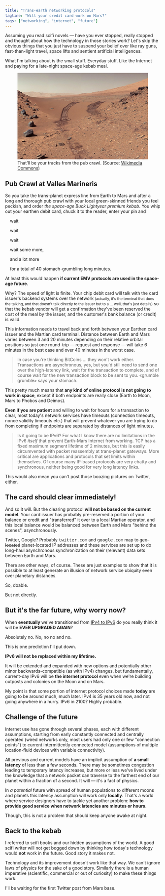 ```yaml
---
title: "Trans-earth networking protocols"
tagline: "Will your credit card work on Mars?"
tags: ["networking", "internet", "future"]
---
```


Assuming you read scifi novels — have you ever stopped, really stopped
and thought about how the technology in those stories work? Let's skip
the obvious things that you just have to suspend your belief over like
ray guns, fast-than-light travel, space lifts and sentient artificial
intelligences.

What I'm talking about is the small stuff. Everyday stuff. Like the
Internet and paying for a late-night space-age kebab meal.

<figure> <a
href="/assets/posts/PIA17944-MarsCuriosityRover-AfterCrossingDingoGapSanddune-20140209.jpg"><img
src="/assets/posts/PIA17944-MarsCuriosityRover-AfterCrossingDingoGapSanddune-20140209.jpg"
alt="Mars surface view"></a>

<figcaption>That'll be your tracks from the pub crawl. (Source: <a href="http://commons.wikimedia.org/wiki/File:PIA17944-MarsCuriosityRover-AfterCrossingDingoGapSanddune-20140209.jpg">Wikimedia Commons</a>)</figcaption>

</figure>

## Pub Crawl at Valles Marineris

So you take the trans-planet express line from Earth to Mars and after
a long and thorough pub crawl with your local green-skinned friends
you feel peckish, and order *the space-age Buck Lightyear premium
kebab*. You whip out your earthen debit card, chuck it to the reader,
enter your pin and

    wait

    wait

    wait

    wait some more,

    and a lot more

    for a total of 40 stomach-grumbling long minutes.

At least this would happen **if current EMV protocols are used in the
space-age future**.

Why? The speed of light is finite. Your chip debit card will talk with
the card issuer's backend systems over the network <small>(actually,
it's the terminal that does the talking, and that doesn't talk
directly to the issuer but to a ... well, that's just details)</small>
so that the kebab vendor will get a confirmation they've been reserved
the cost of the meal by the issuer, and the customer's bank balance
(or credit) is valid.

This information needs to travel back and forth between your Earthen
card issuer and the Martian card terminal. Distance between Earth and
Mars varies between 3 and 20 minutes depending on their relative
orbital positions so just one round-trip — request and response — will
take 6 minutes in the best case and over 40 minutes in the worst case.

> In case you're thinking BitCoins … they won't work
> either. Transactions are asynchronous, yes, but you'd still need to
> send one over the high-latency link, wait for the transaction to
> complete, and of course wait for the new transaction block to be
> sent to you. «grumble grumble» says your stomach.

This pretty much means that **any kind of online protocol is not going
to work in space**, except if both endpoints are really close (Earth
to Moon, Mars to Phobos and Deimos).

**Even if you are patient** and willing to wait for hours for a
transaction to clear, most today's network services have timeouts
(connection timeouts, nonce validity timeouts etc.) that will prevent
whatever you are trying to do from completing if endpoints are
separated by distances of light minutes.

> Is it going to be IPv6? For what I know there are no limitations in
> the IPv6 *itself* that prevent Earth-Mars Internet from working. TCP
> has a fixed maximum segment lifetime of 2 minutes, but this is
> easily circumvented with packet reassembly at trans-planet
> gateways. More critical are applications and protocols that set
> limits within themselves. Of course many IP-based protocols are very
> chatty and synchronous, neither being good for very long latency
> links.

This would also mean you can't post those boozing pictures on Twitter,
either.

## The card should clear immediately!

And so it will. But the clearing protocol **will not be based on the
current model**. Your card issuer has probably pre-reserved a portion
of your balance or credit and "transferred" it over to a local Martian
operator, and this local balance would be balanced between Earth and
Mars "behind the scenes", asynchronously.

Twitter, Google? Probably <tt>twitter.com</tt> and <tt>google.com</tt>
map to <strike>geo-located</strike> planet-located IP addresses and
these services are set up to do long-haul asynchronous synchronization
on their (relevant) data sets between Earth and Mars.

There are other ways, of course. These are just examples to show that
it is possible to at least generate an illusion of network service
ubiquity even over planetary distances.

So, doable.

But not directly.

## But it's the far future, why worry now?

When **eventually** we've transitioned from
[IPv4 to IPv6](http://en.wikipedia.org/wiki/IPv6_deployment) do you
really think it will be **EVER UPGRADED AGAIN**?

Absolutely no. No, no no and no.

This is one prediction I'll put down.

**IPv6 will not be replaced within my lifetime.**

It will be extended and expanded with new options and potentially
other minor backwards-compatible (as with IPv4) changes, but
fundamentally, current-day IPv6 will be **the internet protocol** even
when we're building outposts and colonies on the Moon and on Mars.

My point is that some portion of internet protocol choices made
**today** are going to be around much, much later. IPv4 is 35 years
old now, and not going anywhere in a hurry. IPv6 in 2100? Highly
probable.

## Challenge of the future

Internet use has gone through several phases, each with different
assumptions, starting from early constantly connected and centrally
operated (wired networks only, most users had only one or few
"connection points") to current intermittently connected model
(assumptions of multiple location-fluid devices with variable
connectivity).

All previous and current models have an implicit assumption of **a
small latency** of less than a few seconds. There may be sometimes
congestion leading to temporary latency increases, but more or less
we've lived under the knowledge that a network packet can traverse to
the farthest end of our planet within a fraction of a second. It will
— it's a fact of physics.

In *a potential* future with spread of human populations to different
moons and planets this latency assumption will work only
**locally**. That's a world where service designers have to tackle yet
another problem: **how to provide good service when network latencies
are minutes or hours**.

Though, this is not a problem that should keep anyone awake at night.

## Back to the kebab

I referred to scifi books and our hidden assumptions of the world. A
good scifi writer will not get bogged down by thinking how today's
technology would **not** work in the future. Good story it makes not.

Technology and its improvement doesn't work like that way. We can't
ignore laws of physics for the sake of a good story. Similarly there
is a human imperative (scientific, commercial or out of curiosity) to
make these things work.

I'll be waiting for the first Twitter post from Mars base.
